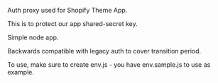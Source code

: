 Auth proxy used for Shopify Theme App. 

This is to protect our app shared-secret key.

Simple node app.

Backwards compatible with legacy auth to cover transition period. 

To use, make sure to create env.js - you have env.sample.js to use as example.
